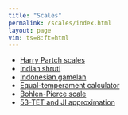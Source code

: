 ```yaml
---
title: "Scales"
permalink: /scales/index.html
layout: page
vim: ts=8:ft=html
---
```



<ul>
	<li> <a href="/partch">Harry Partch scales</a></li>
	<li> <a href="/shruti">Indian shruti</a></li>
	<li> <a href="/gamelan">Indonesian gamelan</a></li>
	<li> <a href="/equal-temperament">Equal-temperament calculator</a></li>
	<li> <a href="/bohlen-pierce">Bohlen-Pierce scale</a></li>
	<li> <a href="/53tet">53-TET and JI approximation</a></li>
</ul>



